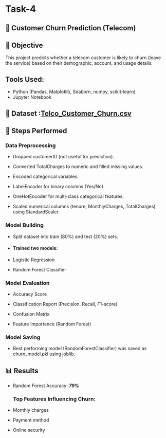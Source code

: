 # Task-4
## 📌 Customer Churn Prediction (Telecom)

## 🎯 Objective

This project predicts whether a telecom customer is likely to churn (leave the service) based on their demographic, account, and usage details.
## Tools Used: 
- Python (Pandas, Matplotlib, Seaborn, numpy, scikit-learn)
- Jupyter Notebook
## 📂 Dataset :[Telco_Customer_Churn.csv](https://github.com/user-attachments/files/22206998/Telco_Customer_Churn.csv)

## 🔎 Steps Performed

### Data Preprocessing

- Dropped customerID (not useful for prediction).

- Converted TotalCharges to numeric and filled missing values.

- Encoded categorical variables:

- LabelEncoder for binary columns (Yes/No).

- OneHotEncoder for multi-class categorical features.

- Scaled numerical columns (tenure, MonthlyCharges, TotalCharges) using StandardScaler.

### Model Building

- Split dataset into train (80%) and test (20%) sets.

- #### Trained two models:

- Logistic Regression

- Random Forest Classifier

### Model Evaluation

- Accuracy Score
  
- Classification Report (Precision, Recall, F1-score)

- Confusion Matrix

- Feature Importance (Random Forest)

### Model Saving

- Best performing model (RandomForestClassifier) was saved as churn_model.pkl using joblib.


## 📊 Results

- Random Forest Accuracy: ***79%***

  ### Top Features Influencing Churn:

- Monthly charges

- Payment method

- Online security


